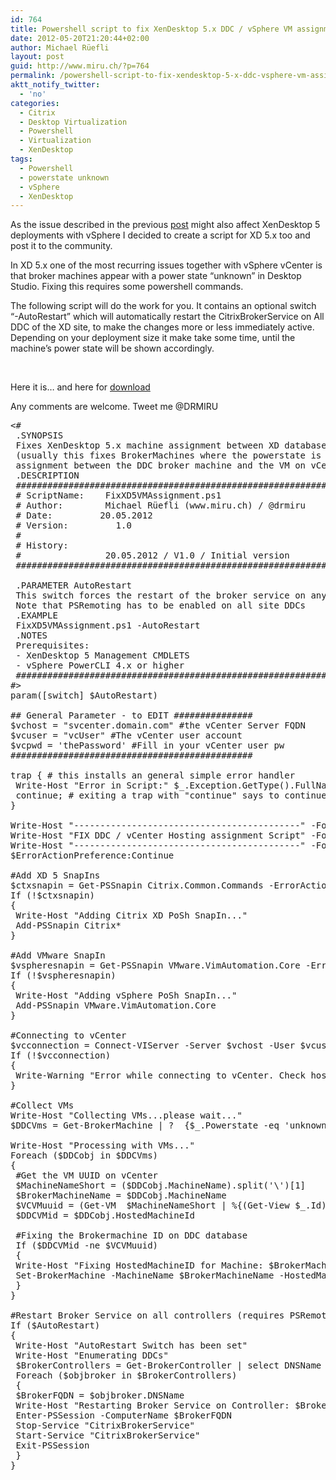 ```yaml
---
id: 764
title: Powershell script to fix XenDesktop 5.x DDC / vSphere VM assignment
date: 2012-05-20T21:20:44+02:00
author: Michael Rüefli
layout: post
guid: http://www.miru.ch/?p=764
permalink: /powershell-script-to-fix-xendesktop-5-x-ddc-vsphere-vm-assignment/
aktt_notify_twitter:
  - 'no'
categories:
  - Citrix
  - Desktop Virtualization
  - Powershell
  - Virtualization
  - XenDesktop
tags:
  - Powershell
  - powerstate unknown
  - vSphere
  - XenDesktop
---
```

As the issue described in the previous <a href="http://www.miru.ch/2012/05/powershell-script-to-fix-xendesktop-4-0-ddc-vsphere-vm-assignment/" target="_blank">post</a> might also affect XenDesktop 5 deployments with vSphere I decided to create a script for XD 5.x too and post it to the community.

In XD 5.x one of the most recurring issues together with vSphere vCenter is that broker machines appear with a power state &#8220;unknown&#8221; in Desktop Studio. Fixing this requires some powershell commands.

The following script will do the work for you. It contains an optional switch  &#8220;-AutoRestart&#8221; which will automatically restart the CitrixBrokerService on All DDC of the XD site, to make the changes more or less immediately active. Depending on your deployment size it make take some time, until the machine&#8217;s power state will be shown accordingly.

&nbsp;

Here it is&#8230; and here for <a href="../images/2012/05/FixXD5VMAssignment.ps1_.txt" target="_blank">download</a>

Any comments are welcome. Tweet me @DRMIRU

<pre>&lt;#
 .SYNOPSIS
 Fixes XenDesktop 5.x machine assignment between XD database and vsphere vCenter
 (usually this fixes BrokerMachines where the powerstate is marked as "unknown" because
 assignment between the DDC broker machine and the VM on vCenter inventory has been lost)
 .DESCRIPTION
 ################################################################################################
 # ScriptName:    FixXD5VMAssignment.ps1
 # Author:        Michael Rüefli (www.miru.ch) / @drmiru
 # Date:         20.05.2012
 # Version:         1.0
 #
 # History:
 #                20.05.2012 / V1.0 / Initial version
 ################################################################################################

 .PARAMETER AutoRestart
 This switch forces the restart of the broker service on any controller within the XD site
 Note that PSRemoting has to be enabled on all site DDCs
 .EXAMPLE
 FixXD5VMAssignment.ps1 -AutoRestart
 .NOTES
 Prerequisites:
 - XenDesktop 5 Management CMDLETS
 - vSphere PowerCLI 4.x or higher
 ################################################################################################
#&gt;
param([switch] $AutoRestart)

## General Parameter - to EDIT ###############
$vchost = "svcenter.domain.com" #the vCenter Server FQDN
$vcuser = "vcUser" #The vCenter user account
$vcpwd = 'thePassword' #Fill in your vCenter user pw
##############################################

trap { # this installs an general simple error handler
 Write-Host "Error in Script:" $_.Exception.GetType().FullName + $_.Exception.Message
 continue; # exiting a trap with "continue" says to continue on the next line of the script
}

Write-Host "-------------------------------------------" -ForegroundColor green
Write-Host "FIX DDC / vCenter Hosting assignment Script" -ForegroundColor green
Write-Host "-------------------------------------------" -ForegroundColor green
$ErrorActionPreference:Continue

#Add XD 5 SnapIns
$ctxsnapin = Get-PSSnapin Citrix.Common.Commands -ErrorAction SilentlyContinue
If (!$ctxsnapin)
{
 Write-Host "Adding Citrix XD PoSh SnapIn..."
 Add-PSSnapin Citrix*
}

#Add VMware SnapIn
$vspheresnapin = Get-PSSnapin VMware.VimAutomation.Core -ErrorAction SilentlyContinue
If (!$vspheresnapin)
{
 Write-Host "Adding vSphere PoSh SnapIn..."
 Add-PSSnapin VMware.VimAutomation.Core
}

#Connecting to vCenter
$vcconnection = Connect-VIServer -Server $vchost -User $vcuser -password $vcpwd
If (!$vcconnection)
{
 Write-Warning "Error while connecting to vCenter. Check hostname , username and password in script"
}

#Collect VMs
Write-Host "Collecting VMs...please wait..."
$DDCVms = Get-BrokerMachine | ?  {$_.Powerstate -eq 'unknown'}

Write-Host "Processing with VMs..."
Foreach ($DDCobj in $DDCVms)
{
 #Get the VM UUID on vCenter
 $MachineNameShort = ($DDCobj.MachineName).split('\')[1]
 $BrokerMachineName = $DDCobj.MachineName
 $VCVMuuid = (Get-VM  $MachineNameShort | %{(Get-View $_.Id).config.uuid})
 $DDCVMid = $DDCobj.HostedMachineId

 #Fixing the Brokermachine ID on DDC database
 If ($DDCVMid -ne $VCVMuuid)
 {
 Write-Host "Fixing HostedMachineID for Machine: $BrokerMachineName"
 Set-BrokerMachine -MachineName $BrokerMachineName -HostedMachineId "$VCVMuuid"
 }
}

#Restart Broker Service on all controllers (requires PSRemoting enabled on all DDCs)
If ($AutoRestart)
{
 Write-Host "AutoRestart Switch has been set"
 Write-Host "Enumerating DDCs"
 $BrokerControllers = Get-BrokerController | select DNSName
 Foreach ($objbroker in $BrokerControllers)
 {
 $BrokerFQDN = $objbroker.DNSName
 Write-Host "Restarting Broker Service on Controller: $BrokerFQDN"
 Enter-PSSession -ComputerName $BrokerFQDN
 Stop-Service "CitrixBrokerService"
 Start-Service "CitrixBrokerService"
 Exit-PSSession
 }
}</pre>

&nbsp;